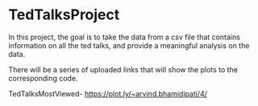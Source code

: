 # TedTalksProject
In this project, the goal is to take the data from a csv file that contains information on all the ted talks, and provide a meaningful analysis on the data.

There will be a series of uploaded links that will show the plots to the corresponding code.

TedTalksMostViewed- https://plot.ly/~arvind.bhamidipati/4/
